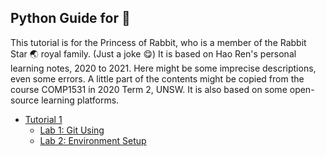 ## Python Guide for 🐰

This tutorial is for the Princess of Rabbit, who is a member of the Rabbit Star 🌏 royal family. (Just a joke 😋) It is based on Hao Ren's personal learning notes, 2020 to 2021. Here might be some imprecise descriptions, even some errors. A little part of the contents might be copied from the course COMP1531 in 2020 Term 2, UNSW. It is also based on some open-source learning platforms.

- [Tutorial 1](https://github.com/flying-yogurt/Lux/blob/master/%23%20Computer%20Science/Rabbit's%20Python%20Tutorials%20(Data%20Aspect)/Tutorials/tut01.md)
  - [Lab 1: Git Using](https://github.com/flying-yogurt/Lux/blob/master/%23%20Computer%20Science/Rabbit's%20Python%20Tutorials%20(Data%20Aspect)/Labs/lab01.md)
  - [Lab 2: Environment Setup](https://github.com/flying-yogurt/Lux/blob/master/%23%20Computer%20Science/Rabbit's%20Python%20Tutorials%20(Data%20Aspect)/Labs/lab02.md)
